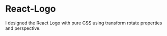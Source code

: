 # React-Logo
I designed the React Logo with pure CSS using transform rotate properties and perspective. 
